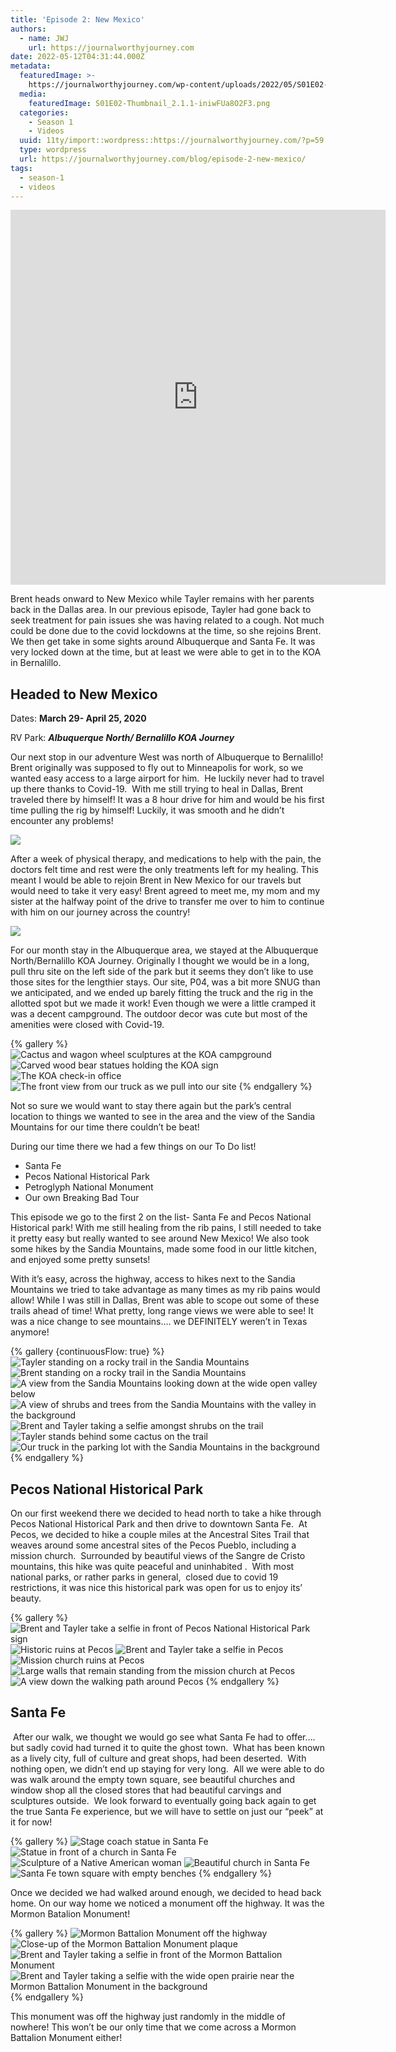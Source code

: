 ```yaml
---
title: 'Episode 2: New Mexico'
authors:
  - name: JWJ
    url: https://journalworthyjourney.com
date: 2022-05-12T04:31:44.000Z
metadata:
  featuredImage: >-
    https://journalworthyjourney.com/wp-content/uploads/2022/05/S01E02-Thumbnail_2.1.1.png
  media:
    featuredImage: S01E02-Thumbnail_2.1.1-iniwFUa8O2F3.png
  categories:
    - Season 1
    - Videos
  uuid: 11ty/import::wordpress::https://journalworthyjourney.com/?p=59
  type: wordpress
  url: https://journalworthyjourney.com/blog/episode-2-new-mexico/
tags:
  - season-1
  - videos
---
```

<iframe  allowfullscreen="true" title="New Mexico - Albuquerque and Santa Fe area" width="600" height="600" src="https://www.youtube.com/embed/1sBCI2aVjz8?feature=oembed&amp;color=red&amp;rel=1&amp;controls=1&amp;fs=1&amp;iv_load_policy=0&amp;autoplay=0&amp;modestbranding=0&amp;cc_load_policy=0&amp;playsinline=1" frameborder="0" allow="accelerometer; encrypted-media;accelerometer;autoplay;clipboard-write;gyroscope;picture-in-picture clipboard-write; encrypted-media; gyroscope; picture-in-picture; web-share" referrerpolicy="strict-origin-when-cross-origin"></iframe>

Brent heads onward to New Mexico while Tayler remains with her parents back in the Dallas area. In our previous episode, Tayler had gone back to seek treatment for pain issues she was having related to a cough. Not much could be done due to the covid lockdowns at the time, so she rejoins Brent. We then get take in some sights around Albuquerque and Santa Fe. It was very locked down at the time, but at least we were able to get in to the KOA in Bernalillo.

## Headed to New Mexico

Dates: **March 29- April 25, 2020**

RV Park: _**Albuquerque North/ Bernalillo KOA Journey**_

Our next stop in our adventure West was north of Albuquerque to Bernalillo! Brent originally was supposed to fly out to Minneapolis for work, so we wanted easy access to a large airport for him.  He luckily never had to travel up there thanks to Covid-19.  With me still trying to heal in Dallas, Brent traveled there by himself! It was a 8 hour drive for him and would be his first time pulling the rig by himself! Luckily, it was smooth and he didn’t encounter any problems!

![](IMG_20200329_152822-1-2048x153-jOQBmwYV65l3.jpg)

After a week of physical therapy, and medications to help with the pain, the doctors felt time and rest were the only treatments left for my healing. This meant I would be able to rejoin Brent in New Mexico for our travels but would need to take it very easy! Brent agreed to meet me, my mom and my sister at the halfway point of the drive to transfer me over to him to continue with him on our journey across the country!

![](image-225x300-Cmf2uuQsKtZ5.png)

For our month stay in the Albuquerque area, we stayed at the Albuquerque North/Bernalillo KOA Journey. Originally I thought we would be in a long, pull thru site on the left side of the park but it seems they don’t like to use those sites for the lengthier stays. Our site, P04, was a bit more SNUG than we anticipated, and we ended up barely fitting the truck and the rig in the allotted spot but we made it work! Even though we were a little cramped it was a decent campground. The outdoor decor was cute but most of the amenities were closed with Covid-19.

{% gallery %}
<img src="Screenshot-2022-07-26-15.28.03-Md49WMWI2pMi.png" alt="Cactus and wagon wheel sculptures at the KOA campground">
<img src="Screenshot-2022-07-26-15.28.37-o0YqlnULlpSS.png" alt="Carved wood bear statues holding the KOA sign">
<img src="Screenshot-2022-07-26-15.29.23-mdNaMAxh8k2s.png" alt="The KOA check-in office">
<img src="Screenshot-2022-07-26-15.25.32-BZhfr2fKUBCa.png" alt="The front view from our truck as we pull into our site">
{% endgallery %}

Not so sure we would want to stay there again but the park’s central location to things we wanted to see in the area and the view of the Sandia Mountains for our time there couldn’t be beat! 

During our time there we had a few things on our To Do list!

-   Santa Fe
-   Pecos National Historical Park
-   Petroglyph National Monument
-   Our own Breaking Bad Tour

This episode we go to the first 2 on the list- Santa Fe and Pecos National Historical park! With me still healing from the rib pains, I still needed to take it pretty easy but really wanted to see around New Mexico! We also took some hikes by the Sandia Mountains, made some food in our little kitchen, and enjoyed some pretty sunsets!

With it’s easy, across the highway, access to hikes next to the Sandia Mountains we tried to take advantage as many times as my rib pains would allow! While I was still in Dallas, Brent was able to scope out some of these trails ahead of time! What pretty, long range views we were able to see! It was a nice change to see mountains…. we DEFINITELY weren’t in Texas anymore!

{% gallery {continuousFlow: true} %}
<img src="IMG_20200410_181653-1024x768-8L9rOQSXlGpn.jpg" alt="Tayler standing on a rocky trail in the Sandia Mountains">
<img src="IMG_20200410_181709-1024x768-01Ha06dOampF.jpg" alt="Brent standing on a rocky trail in the Sandia Mountains">
<img src="IMG_20200410_182240-1024x768-2w1FwXz4M8vY.jpg" alt="A view from the Sandia Mountains looking down at the wide open valley below">
<img src="IMG_20200410_183934-768x1024-CFWRyDJJxBkX.jpg" alt="A view of shrubs and trees from the Sandia Mountains with the valley in the background">
<img src="IMG_20200410_183956-1024x768-wGmUq957gPTa.jpg" alt="Brent and Tayler taking a selfie amongst shrubs on the trail">
<img src="IMG_20200410_190435-1024x768-CB06pwZJvYuU.jpg" alt="Tayler stands behind some cactus on the trail">
<img src="IMG_20200410_190811-1024x768-DiDtEcF2LpHc.jpg" alt="Our truck in the parking lot with the Sandia Mountains in the background">
{% endgallery %}

## Pecos National Historical Park

On our first weekend there we decided to head north to take a hike through Pecos National Historical Park and then drive to downtown Santa Fe.  At Pecos, we decided to hike a couple miles at the Ancestral Sites Trail that weaves around some ancestral sites of the Pecos Pueblo, including a mission church.  Surrounded by beautiful views of the Sangre de Cristo mountains, this hike was quite peaceful and uninhabited .  With most national parks, or rather parks in general,  closed due to covid 19 restrictions, it was nice this historical park was open for us to enjoy its’ beauty.

{% gallery %}
<img src="IMG_20200411_100935-1024x768-WJ6pu006qj9K.jpg" alt="Brent and Tayler take a selfie in front of Pecos National Historical Park sign">
<img src="IMG_20200411_102820-768x1024-eLe5HqGCgzRE.jpg" alt="Historic ruins at Pecos">
<img src="IMG_20200411_103119_1-1024x768-x5WbUkh5gcql.jpg" alt="Brent and Tayler take a selfie in Pecos">
<img src="IMG_20200411_103149-1024x768-7Gu0e2JYI8xe.jpg" alt="Mission church ruins at Pecos">
<img src="IMG_20200411_103428-768x1024-DlggcC2fGtvB.jpg" alt="Large walls that remain standing from the mission church at Pecos">
<img src="IMG_20200411_105454-841x1024-kR60kzHmM1SP.jpg" alt="A view down the walking path around Pecos">
{% endgallery %}

## Santa Fe

 After our walk, we thought we would go see what Santa Fe had to offer…. but sadly covid had turned it to quite the ghost town.  What has been known as a lively city, full of culture and great shops, had been deserted.  With nothing open, we didn’t end up staying for very long.  All we were able to do was walk around the empty town square, see beautiful churches and window shop all the closed stores that had beautiful carvings and sculptures outside.  We look forward to eventually going back again to get the true Santa Fe experience, but we will have to settle on just our “peek” at it for now!

{% gallery %}
<img src="IMG_20200411_115814-1024x768-Cm7GvJ4f3Jgd.jpg" alt="Stage coach statue in Santa Fe">
<img src="IMG_20200411_121404-768x1024-4JLj1CPU3wH6.jpg" alt="Statue in front of a church in Santa Fe">
<img src="IMG_20200411_121421-768x1024-aWZq0zCeCA2B.jpg" alt="Sculpture of a Native American woman">
<img src="IMG_20200411_121608-768x1024-jX5GICQ0f60n.jpg" alt="Beautiful church in Santa Fe">
<img src="IMG_20200411_122217-768x1024-lGKhZht9PdUy.jpg" alt="Santa Fe town square with empty benches">
{% endgallery %}

Once we decided we had walked around enough, we decided to head back home. On our way home we noticed a monument off the highway. It was the Mormon Batalion Monument!

{% gallery %}
<img src="IMG_20200411_134820-scaled-r487onWB0A73.jpg" alt="Mormon Battalion Monument off the highway">
<img src="IMG_20200411_135042-scaled-NfX4LrinNG97.jpg" alt="Close-up of the Mormon Battalion Monument plaque">
<img src="IMG_20200411_135318-scaled-05Ot7WpV5g89.jpg" alt="Brent and Tayler taking a selfie in front of the Mormon Battalion Monument">
<img src="IMG_20200411_135227-2048x1536-6eVqOpA42D4q.jpg" alt="Brent and Tayler taking a selfie with the wide open prairie near the Mormon Battalion Monument in the background">
{% endgallery %}

This monument was off the highway just randomly in the middle of nowhere! This won’t be our only time that we come across a Mormon Battalion Monument either!